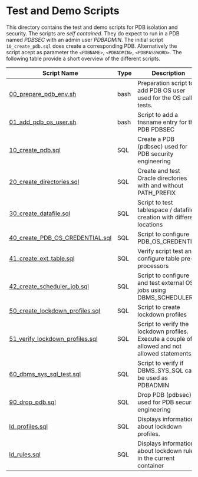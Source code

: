 # Test and Demo Scripts

This directory contains the test and demo scripts for PDB isolation and security. The scripts are *self contained*. They do expect to run in a PDB named *PDBSEC* with an admin user *PDBADMIN*. The initial script `10_create_pdb.sql` does create a corresponding PDB. Alternatively the script acept as parameter the `<PDBNAME>`, `<PDBADMIN>`, `<PDBPASSWORD>`. The following table provide a short overview of the different scripts.

| Script Name                                                        | Type | Description                                                                                     |
|--------------------------------------------------------------------|------|-------------------------------------------------------------------------------------------------|
| [00_prepare_pdb_env.sh](00_prepare_pdb_env.sh)                     | bash | Preparation script to add PDB OS user used for the OS call tests.                               |
| [01_add_pdb_os_user.sh](01_add_pdb_os_user.sh)                     | bash | Script to add a tnsname entry for the PDB PDBSEC                                                |
| [10_create_pdb.sql](10_create_pdb.sql)                             | SQL  | Create a PDB (pdbsec) used for PDB security engineering                                         |
| [20_create_directories.sql](20_create_directories.sql)             | SQL  | Create and test Oracle directories with and without PATH_PREFIX                                 |
| [30_create_datafile.sql](30_create_datafile.sql)                   | SQL  | Script to test tablespace / datafile creation with different locations                          |
| [40_create_PDB_OS_CREDENTIAL.sql](40_create_PDB_OS_CREDENTIAL.sql) | SQL  | Script to configure PDB_OS_CREDENTIAL                                                           |
| [41_create_ext_table.sql](41_create_ext_table.sql)                 | SQL  | Verify script test and configure table pre-processors                                           |
| [42_create_scheduler_job.sql](42_create_scheduler_job.sql)         | SQL  | Script to configure and test external OS jobs using DBMS_SCHEDULER                              |
| [50_create_lockdown_profiles.sql](50_create_lockdown_profiles.sql) | SQL  | Script to create lockdown profiles                                                              |
| [51_verify_lockdown_profiles.sql](51_verify_lockdown_profiles.sql) | SQL  | Script to verify the lockdown profiles. Execute a couple of allowed and not allowed statements. |
| [60_dbms_sys_sql_test.sql](60_dbms_sys_sql_test.sql)               | SQL  | Script to verify if DBMS_SYS_SQL can be used as PDBADMIN                                        |
| [90_drop_pdb.sql](90_drop_pdb.sql)                                 | SQL  | Drop PDB (pdbsec) used for PDB security engineering                                             |
| [ld_profiles.sql](ld_profiles.sql)                                 | SQL  | Displays information about lockdown profiles.                                                   |
| [ld_rules.sql](ld_rules.sql)                                       | SQL  | Displays information about lockdown rules in the current container                              |